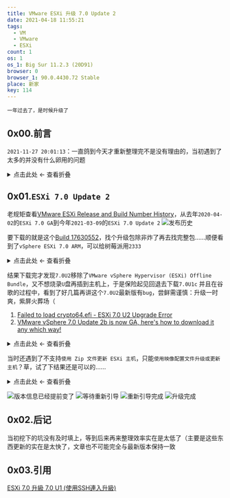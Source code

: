 ```yaml
---
title: VMware ESXi 升级 7.0 Update 2
date: 2021-04-18 11:55:21
tags:
  - VM
  - VMware
  - ESXi
count: 1
os: 1
os_1: Big Sur 11.2.3 (20D91)
browser: 0
browser_1: 90.0.4430.72 Stable
place: 新家
key: 114
---
```

    一年过去了，是时候升级了
<!-- more -->
## 0x00.前言
`2021-11-27 20:01:13`：一直鸽到今天才重新整理完不是没有理由的，当初遇到了太多的并没有什么卵用的问题

<details><summary>点击此处 ← 查看折叠</summary>

在升级之前先去规范了`ESXi`存储命名，不再使用默认的`datastores`一二三四五了……
1. `4T@2019-8-19`
2. `500G@2019-12-28`
3. `2T@2021-4-18`

然后将`cn-py-dl-w9d`的所有分散在不同`datastores`里的多个`vmdk`磁盘移动至同一个物理磁盘，开机发现磁盘处于脱机状态，小场面祭出`DiskPart`来解决

<details><summary>点击此处 ← 查看折叠</summary>

``` cmd
Microsoft Windows [版本 10.0.17763.1817]
(c) 2018 Microsoft Corporation。保留所有权利。

C:\Windows\system32>diskpart

Microsoft DiskPart 版本 10.0.17763.1554

Copyright (C) Microsoft Corporation.
在计算机上: CN-PY-DL-W9D

DISKPART> list disk

  磁盘 ###  状态           大小     可用     Dyn  Gpt
  --------  -------------  -------  -------  ---  ---
  磁盘 0    联机              120 GB  1024 KB        *
  磁盘 1    联机               90 GB  1024 KB        *
  磁盘 2    脱机               90 GB  1024 KB        *

DISKPART> select disk 2

磁盘 2 现在是所选磁盘。

DISKPART> help

Microsoft DiskPart 版本 10.0.17763.1554

ACTIVE      - 将选中的分区标记为活动的分区。
ADD         - 将镜像添加到一个简单卷。
ASSIGN      - 给所选卷分配一个驱动器号或装载点。
ATTRIBUTES  - 操纵卷或磁盘属性。
ATTACH      - 连接虚拟磁盘文件。
AUTOMOUNT   - 启用和禁用基本卷的自动装载。
BREAK       - 中断镜像集。
CLEAN       - 从磁盘清除配置信息或所有信息。
COMPACT     - 尝试减少文件的物理大小。
CONVERT     - 在不同的磁盘格式之间转换。
CREATE      - 创建卷、分区或虚拟磁盘。
DELETE      - 删除对象。
DETAIL      - 提供对象详细信息。
DETACH      - 分离虚拟磁盘文件。
EXIT        - 退出 DiskPart。
EXTEND      - 扩展卷。
EXPAND      - 扩展虚拟磁盘上可用的最大大小。
FILESYSTEMS - 显示卷上当前和支持的文件系统
FORMAT      - 格式化卷或分区
GPT         - 给选择的 GPT 分区分配属性。
HELP        - 显示命令列表。
IMPORT      - 导入磁盘组。
INACTIVE    - 将所选分区标为不活动。
LIST        - 显示对象列表。
MERGE       - 将子磁盘与其父磁盘合并。
ONLINE      - 使当前标为脱机的对象联机。
OFFLINE     - 使当前标记为联机的对象脱机。
RECOVER     - 刷新所选包中所有磁盘的状态。
              尝试恢复无效包中的磁盘，并
              重新同步具有过时丛或奇偶校验数据
              的镜像卷和 RAID5 卷。
REM         - 不起任何作用。用来注释脚本。
REMOVE      - 删除驱动器号或装载点分配。
REPAIR      - 用失败的成员修复一个 RAID-5 卷。
RESCAN      - 重新扫描计算机，查找磁盘和卷。
RETAIN      - 在一个简单卷下放置一个保留分区。
SAN         - 显示或设置当前启动的操作系统的 SAN 策略。
SELECT      - 将焦点移动到对象。
SETID       - 更改分区类型。
SHRINK      - 减小选定卷。
UNIQUEID    - 显示或设置磁盘的 GUID 分区表(GPT)标识符或
              主启动记录(MBR)签名。

DISKPART> ATTRIBUTES DISK CLEAR READONLY

已成功清除磁盘属性。

DISKPART> ATTRIBUTES DISK
当前只读状态: 否
只读: 否
启动磁盘: 否
页面文件磁盘: 否
休眠文件磁盘: 否
故障转储磁盘: 否
群集磁盘  : 否

DISKPART> ONLINE DISK

DiskPart 成功使所选磁盘联机。

DISKPART> list disk

  磁盘 ###  状态           大小     可用     Dyn  Gpt
  --------  -------------  -------  -------  ---  ---
  磁盘 0    联机              120 GB  1024 KB        *
  磁盘 1    联机               90 GB  1024 KB        *
* 磁盘 2    联机               90 GB  1024 KB        *

DISKPART>
```

</details>

却又发现梯子`PAC`不能，日志`lookup`失败原来是解析失败，去查看以太网配置的`DNS`地址，结果是`127.0.0.1`，毕竟它自己就是个`DNS`服务器

<details><summary>点击此处 ← 查看折叠</summary>

![::1](https://i1.yuangezhizao.cn/macOS/20210418120936.png!webp)

</details>

那么问题就好解决了，它的`DNS`上游是`cn-py-dl-c7`中的[SmartDNS](https://github.com/pymumu/smartdns)，于是给后者开个机就好了

</details>

## 0x01.`ESXi 7.0 Update 2`
老规矩查看[VMware ESXi Release and Build Number History](https://web.archive.org/web/20211127120449/https://www.virten.net/vmware/esxi-release-build-number-history/)，从去年`2020-04-02`的`ESXi 7.0 GA`到今年`2021-03-09`的`ESXi 7.0 Update 2`
![发布历史](https://i1.yuangezhizao.cn/macOS/20211127201124.png!webp)

要下载的就是这个[Build 17630552](https://down2.130.cloud/vmware/esxi7/VMware-VMvisor-Installer-7.0U2-17630552.x86_64.iso)，找个升级包除非炸了再去找完整包……顺便看到了`vSphere ESXi 7.0 ARM`，可以给树莓派用`2333`

<details><summary>点击此处 ← 查看折叠</summary>

``` bash
内部版本详细信息

下载文件名称：	VMware-ESXi-7.0U2-17630552-depot
内部版本：	17630552
下载大小：	390.9 MB
md5sum：	4eae7823678cc7c57785e4539fe89d81
sha1checksum：	7c6b70a0190bd78bcf118f856cf9c60b4ad7d4b5
需要重新引导主机：	是
需要迁移或关闭虚拟机：	是
```
![7.0U2](https://i1.yuangezhizao.cn/macOS/QQ20210418-123618@2x.png!webp)
![下载中心](https://i1.yuangezhizao.cn/macOS/QQ20210418-124030@2x.png!webp)
![下载](https://i1.yuangezhizao.cn/macOS/QQ20210418-124211@2x.png!webp)
![试用](https://i1.yuangezhizao.cn/macOS/QQ20210418-124249@2x.png!webp)
![校验](https://i1.yuangezhizao.cn/macOS/20210418125203.png!webp)

</details>

结果下载完才发现`7.0U2`移除了`VMware vSphere Hypervisor (ESXi) Offline Bundle`，又不想烧录`U`盘再插到主机上，于是保险起见回退去下载`7.0U1c`
并且在谷歌的过程中，看到了好几篇再讲这个`7.0U2`最新版有`bug`，尝鲜需谨慎：<span title="你知道的太多了" class="heimu">升级一时爽，紫屏火葬场（</span>
1. [Failed to load crypto64.efi - ESXi 7.0 U2 Upgrade Error](https://web.archive.org/web/20211127123102/https://www.virten.net/2021/03/failed-to-load-crypto64-efi-esxi-7-0-u2-upgrade-error/)
2. [VMware vSphere 7.0 Update 2b is now GA, here's how to download it any which way!](https://web.archive.org/web/20211127124010/https://tinkertry.com/downloadvsphere7u2)

<details><summary>点击此处 ← 查看折叠</summary>

``` bash
下载文件名称：	VMware-ESXi-7.0U1c-17325551-depot.zip
内部版本：	17325551
下载大小：	523.2 MB
md5sum：	d1410e6c741ada23c3570e07b94bd8c7
sha1checksum：	a70defe8353b39f74339b158697ed1a12df6c55d
需要重新引导主机：	是
需要迁移或关闭虚拟机：	是
```
![含有 Offline Bundle](https://i1.yuangezhizao.cn/macOS/QQ20210418-125722@2x.png!webp)
![7.0U1C](https://i1.yuangezhizao.cn/macOS/QQ20210418-130001@2x.png!webp)

</details>

当时还遇到了不支持`使用 Zip 文件更新 ESXi 主机`，只能`使用映像配置文件升级或更新主机`？草，试了下结果还是可以的……

<details><summary>点击此处 ← 查看折叠</summary>

``` bash
yuangezhizao@MacMini ~ % ssh yuangezhizao@esxi.yuangezhizao.cn
Password:
The time and date of this login have been sent to the system logs.

WARNING:
   All commands run on the ESXi shell are logged and may be included in
   support bundles. Do not provide passwords directly on the command line.
   Most tools can prompt for secrets or accept them from standard input.

VMware offers supported, powerful system administration tools.  Please
see www.vmware.com/go/sysadmintools for details.

The ESXi Shell can be disabled by an administrative user. See the
vSphere Security documentation for more information.
[yuangezhizao@VM:~] vim-cmd hostsvc/maintenance_mode_enter
Failed to login: Could not find file  : /var/run/vmware-hostd-ticket/520114bb-d6a4-ded1-318f-beeba008077d
[yuangezhizao@VM:~] cd /vmfs/volumes/
[yuangezhizao@VM:/vmfs/volumes] ll
total 7684
drwxr-xr-x    1 root     root           512 Apr 18 05:25 .
drwxr-xr-x    1 root     root           512 Apr 17 16:31 ..
lrwxr-xr-x    1 root     root            35 Apr 18 05:25 2T@2021-4-18 -> 607b0e1b-8faadb4d-0158-00133208f7d4
lrwxr-xr-x    1 root     root            35 Apr 18 05:25 4T@2019-8-19 -> 5d5daa73-a7b49d47-e9d6-2c56dc945d15
lrwxr-xr-x    1 root     root            35 Apr 18 05:25 500G@2019-12-28 -> 5e0607d4-ae255451-ad8d-2c56dc945d15
drwxr-xr-t    1 root     root         73728 Apr 17 20:48 5d5daa73-a7b49d47-e9d6-2c56dc945d15
drwxr-xr-t    1 root     root         90112 Mar  3 04:46 5e0607d4-ae255451-ad8d-2c56dc945d15
drwxr-xr-t    1 root     root         73728 Apr 18 05:11 607b0e1b-8faadb4d-0158-00133208f7d4
[yuangezhizao@VM:/vmfs/volumes] cd 2T@2021-4-18
[yuangezhizao@VM:/vmfs/volumes/607b0e1b-8faadb4d-0158-00133208f7d4] esxcli software vib update -d /vmfs/volumes/2T@2021-4-18/VMware-ESXi-7.0U1c-17325551-depot.zip
Installation Result
   Message: The update completed successfully, but the system needs to be rebooted for the changes to be effective.
   Reboot Required: true
   VIBs Installed: VMW_bootbank_bnxtnet_216.0.50.0-16vmw.701.0.0.16850804, VMW_bootbank_bnxtroce_216.0.58.0-7vmw.701.0.0.16850804, VMW_bootbank_brcmfcoe_12.0.1500.0-1vmw.701.0.0.16850804, VMW_bootbank_brcmnvmefc_12.6.278.10-3vmw.701.0.0.16850804, VMW_bootbank_elxiscsi_12.0.1200.0-2vmw.701.0.0.16850804, VMW_bootbank_elxnet_12.0.1250.0-5vmw.701.0.0.16850804, VMW_bootbank_i40en_1.8.1.123-1vmw.701.0.0.16850804, VMW_bootbank_i40iwn_1.1.2.6-1vmw.701.0.0.16850804, VMW_bootbank_iavmd_2.0.0.1055-5vmw.701.0.0.16850804, VMW_bootbank_igbn_0.1.1.0-7vmw.701.0.0.16850804, VMW_bootbank_iser_1.1.0.1-1vmw.701.0.0.16850804, VMW_bootbank_ixgben_1.7.1.28-1vmw.701.0.0.16850804, VMW_bootbank_lpfc_12.6.278.10-8vmw.701.0.0.16850804, VMW_bootbank_lpnic_11.4.62.0-1vmw.701.0.0.16850804, VMW_bootbank_lsi-mr3_7.712.51.00-1vmw.701.0.0.16850804, VMW_bootbank_lsi-msgpt2_20.00.06.00-3vmw.701.0.0.16850804, VMW_bootbank_lsi-msgpt35_13.00.13.00-2vmw.701.0.0.16850804, VMW_bootbank_lsi-msgpt3_17.00.10.00-2vmw.701.0.0.16850804, VMW_bootbank_mtip32xx-native_3.9.8-1vmw.701.0.0.16850804, VMW_bootbank_ne1000_0.8.4-11vmw.701.0.0.16850804, VMW_bootbank_nenic_1.0.29.0-2vmw.701.0.0.16850804, VMW_bootbank_nfnic_4.0.0.44-2vmw.701.0.0.16850804, VMW_bootbank_nhpsa_70.0051.0.100-2vmw.701.0.25.17325551, VMW_bootbank_nmlx4-core_3.19.16.8-2vmw.701.0.0.16850804, VMW_bootbank_nmlx4-en_3.19.16.8-2vmw.701.0.0.16850804, VMW_bootbank_nmlx4-rdma_3.19.16.8-2vmw.701.0.0.16850804, VMW_bootbank_nmlx5-core_4.19.16.8-2vmw.701.0.0.16850804, VMW_bootbank_nmlx5-rdma_4.19.16.8-2vmw.701.0.0.16850804, VMW_bootbank_ntg3_4.1.5.0-0vmw.701.0.0.16850804, VMW_bootbank_nvme-pcie_1.2.3.9-2vmw.701.0.0.16850804, VMW_bootbank_nvmerdma_1.0.1.2-1vmw.701.0.20.17325020, VMW_bootbank_nvmxnet3-ens_2.0.0.22-1vmw.701.0.0.16850804, VMW_bootbank_nvmxnet3_2.0.0.30-1vmw.701.0.0.16850804, VMW_bootbank_pvscsi_0.1-2vmw.701.0.0.16850804, VMW_bootbank_qcnic_1.0.15.0-10vmw.701.0.0.16850804, VMW_bootbank_qedentv_3.40.3.0-12vmw.701.0.0.16850804, VMW_bootbank_qedrntv_3.40.4.0-12vmw.701.0.0.16850804, VMW_bootbank_qfle3_1.0.67.0-9vmw.701.0.0.16850804, VMW_bootbank_qfle3f_1.0.51.0-14vmw.701.0.0.16850804, VMW_bootbank_qfle3i_1.0.15.0-9vmw.701.0.0.16850804, VMW_bootbank_qflge_1.1.0.11-1vmw.701.0.0.16850804, VMW_bootbank_rste_2.0.2.0088-7vmw.701.0.0.16850804, VMW_bootbank_sfvmk_2.4.0.0010-15vmw.701.0.0.16850804, VMW_bootbank_smartpqi_70.4000.0.100-4vmw.701.0.25.17325551, VMW_bootbank_vmkata_0.1-1vmw.701.0.25.17325551, VMW_bootbank_vmkfcoe_1.0.0.2-1vmw.701.0.20.17325020, VMW_bootbank_vmkusb_0.1-1vmw.701.0.25.17325551, VMW_bootbank_vmw-ahci_2.0.5-2vmw.701.0.0.16850804, VMware_bootbank_cpu-microcode_7.0.1-0.25.17325551, VMware_bootbank_crx_7.0.1-0.25.17325551, VMware_bootbank_elx-esx-libelxima.so_12.0.1200.0-3vmw.701.0.0.16850804, VMware_bootbank_esx-base_7.0.1-0.25.17325551, VMware_bootbank_esx-dvfilter-generic-fastpath_7.0.1-0.25.17325551, VMware_bootbank_esx-ui_1.34.4-16668064, VMware_bootbank_esx-update_7.0.1-0.25.17325551, VMware_bootbank_esx-xserver_7.0.1-0.25.17325551, VMware_bootbank_loadesx_7.0.1-0.25.17325551, VMware_bootbank_lsuv2-hpv2-hpsa-plugin_1.0.0-3vmw.701.0.0.16850804, VMware_bootbank_lsuv2-intelv2-nvme-vmd-plugin_1.0.0-2vmw.701.0.0.16850804, VMware_bootbank_lsuv2-lsiv2-drivers-plugin_1.0.0-4vmw.701.0.0.16850804, VMware_bootbank_lsuv2-nvme-pcie-plugin_1.0.0-1vmw.701.0.0.16850804, VMware_bootbank_lsuv2-oem-dell-plugin_1.0.0-1vmw.701.0.0.16850804, VMware_bootbank_lsuv2-oem-hp-plugin_1.0.0-1vmw.701.0.0.16850804, VMware_bootbank_lsuv2-oem-lenovo-plugin_1.0.0-1vmw.701.0.0.16850804, VMware_bootbank_lsuv2-smartpqiv2-plugin_1.0.0-4vmw.701.0.0.16850804, VMware_bootbank_native-misc-drivers_7.0.1-0.25.17325551, VMware_bootbank_qlnativefc_4.0.3.0-17vmw.701.0.0.16850804, VMware_bootbank_vdfs_7.0.1-0.25.17325551, VMware_bootbank_vmware-esx-esxcli-nvme-plugin_1.2.0.38-1vmw.701.0.0.16850804, VMware_bootbank_vsan_7.0.1-0.25.17325551, VMware_bootbank_vsanhealth_7.0.1-0.25.17325551, VMware_locker_tools-light_11.1.1.16303738-16850804
   VIBs Removed: VMW_bootbank_bnxtnet_216.0.50.0-4vmw.700.1.0.15843807, VMW_bootbank_bnxtroce_216.0.58.0-1vmw.700.1.0.15843807, VMW_bootbank_brcmfcoe_12.0.1500.0-1vmw.700.1.0.15843807, VMW_bootbank_brcmnvmefc_12.4.293.2-3vmw.700.1.0.15843807, VMW_bootbank_elxiscsi_12.0.1200.0-1vmw.700.1.0.15843807, VMW_bootbank_elxnet_12.0.1250.0-5vmw.700.1.0.15843807, VMW_bootbank_i40en_1.8.1.16-1vmw.700.1.0.15843807, VMW_bootbank_i40iwn_1.1.2.5-1vmw.700.1.0.15843807, VMW_bootbank_iavmd_2.0.0.1055-3vmw.700.1.0.15843807, VMW_bootbank_igbn_0.1.1.0-6vmw.700.1.0.15843807, VMW_bootbank_iser_1.1.0.0-1vmw.700.1.0.15843807, VMW_bootbank_ixgben_1.7.1.26-1vmw.700.1.0.15843807, VMW_bootbank_lpfc_12.4.293.3-5vmw.700.1.0.15843807, VMW_bootbank_lpnic_11.4.62.0-1vmw.700.1.0.15843807, VMW_bootbank_lsi-mr3_7.712.50.00-1vmw.700.1.0.15843807, VMW_bootbank_lsi-msgpt2_20.00.06.00-2vmw.700.1.0.15843807, VMW_bootbank_lsi-msgpt35_13.00.12.00-1vmw.700.1.0.15843807, VMW_bootbank_lsi-msgpt3_17.00.10.00-1vmw.700.1.0.15843807, VMW_bootbank_mtip32xx-native_3.9.8-1vmw.700.1.0.15843807, VMW_bootbank_ne1000_0.8.4-10vmw.700.1.0.15843807, VMW_bootbank_nenic_1.0.29.0-1vmw.700.1.0.15843807, VMW_bootbank_nfnic_4.0.0.44-1vmw.700.1.0.15843807, VMW_bootbank_nhpsa_2.0.50-1vmw.700.1.0.15843807, VMW_bootbank_nmlx4-core_3.19.16.7-1vmw.700.1.0.15843807, VMW_bootbank_nmlx4-en_3.19.16.7-1vmw.700.1.0.15843807, VMW_bootbank_nmlx4-rdma_3.19.16.7-1vmw.700.1.0.15843807, VMW_bootbank_nmlx5-core_4.19.16.7-1vmw.700.1.0.15843807, VMW_bootbank_nmlx5-rdma_4.19.16.7-1vmw.700.1.0.15843807, VMW_bootbank_ntg3_4.1.4.1-1vmw.700.1.0.15843807, VMW_bootbank_nvme-pcie_1.2.2.13-1vmw.700.1.0.15843807, VMW_bootbank_nvmerdma_1.0.0.0-1vmw.700.1.0.15843807, VMW_bootbank_nvmxnet3-ens_2.0.0.22-1vmw.700.1.0.15843807, VMW_bootbank_nvmxnet3_2.0.0.30-1vmw.700.1.0.15843807, VMW_bootbank_pvscsi_0.1-2vmw.700.1.0.15843807, VMW_bootbank_qcnic_1.0.15.0-8vmw.700.1.0.15843807, VMW_bootbank_qedentv_3.12.1.0-23vmw.700.1.0.15843807, VMW_bootbank_qedrntv_3.12.1.2-12vmw.700.1.0.15843807, VMW_bootbank_qfle3_1.0.66.0-5vmw.700.1.0.15843807, VMW_bootbank_qfle3f_1.0.51.0-12vmw.700.1.0.15843807, VMW_bootbank_qfle3i_1.0.15.0-6vmw.700.1.0.15843807, VMW_bootbank_qflge_1.1.0.11-1vmw.700.1.0.15843807, VMW_bootbank_rste_2.0.2.0088-7vmw.700.1.0.15843807, VMW_bootbank_sfvmk_2.0.0.1004-3vmw.700.1.0.15843807, VMW_bootbank_smartpqi_1.0.4.3011-1vmw.700.1.0.15843807, VMW_bootbank_vmkata_0.1-1vmw.700.1.0.15843807, VMW_bootbank_vmkfcoe_1.0.0.2-1vmw.700.1.0.15843807, VMW_bootbank_vmkusb_0.1-1vmw.700.1.0.15843807, VMW_bootbank_vmw-ahci_1.3.9-1vmw.700.1.0.15843807, VMware_bootbank_cpu-microcode_7.0.0-1.0.15843807, VMware_bootbank_crx_7.0.0-1.0.15843807, VMware_bootbank_elx-esx-libelxima.so_12.0.1200.0-2vmw.700.1.0.15843807, VMware_bootbank_esx-base_7.0.0-1.0.15843807, VMware_bootbank_esx-dvfilter-generic-fastpath_7.0.0-1.0.15843807, VMware_bootbank_esx-ui_1.34.0-15603211, VMware_bootbank_esx-update_7.0.0-1.0.15843807, VMware_bootbank_esx-xserver_7.0.0-1.0.15843807, VMware_bootbank_loadesx_7.0.0-1.0.15843807, VMware_bootbank_lsuv2-hpv2-hpsa-plugin_1.0.0-2vmw.700.1.0.15843807, VMware_bootbank_lsuv2-intelv2-nvme-vmd-plugin_1.0.0-2vmw.700.1.0.15843807, VMware_bootbank_lsuv2-lsiv2-drivers-plugin_1.0.0-2vmw.700.1.0.15843807, VMware_bootbank_lsuv2-nvme-pcie-plugin_1.0.0-1vmw.700.1.0.15843807, VMware_bootbank_lsuv2-oem-dell-plugin_1.0.0-1vmw.700.1.0.15843807, VMware_bootbank_lsuv2-oem-hp-plugin_1.0.0-1vmw.700.1.0.15843807, VMware_bootbank_lsuv2-oem-lenovo-plugin_1.0.0-1vmw.700.1.0.15843807, VMware_bootbank_lsuv2-smartpqiv2-plugin_1.0.0-3vmw.700.1.0.15843807, VMware_bootbank_native-misc-drivers_7.0.0-1.0.15843807, VMware_bootbank_qlnativefc_4.0.1.0-3vmw.700.1.0.15843807, VMware_bootbank_vdfs_7.0.0-1.0.15843807, VMware_bootbank_vmware-esx-esxcli-nvme-plugin_1.2.0.37-1vmw.700.1.0.15843807, VMware_bootbank_vsan_7.0.0-1.0.15843807, VMware_bootbank_vsanhealth_7.0.0-1.0.15843807, VMware_locker_tools-light_11.0.5.15389592-15843807
   VIBs Skipped: VMW_bootbank_icen_1.0.0.9-1vmw.701.0.0.16850804, VMware_bootbank_gc_7.0.1-0.25.17325551
[yuangezhizao@VM:/vmfs/volumes/607b0e1b-8faadb4d-0158-00133208f7d4] reboot
[yuangezhizao@VM:/vmfs/volumes/607b0e1b-8faadb4d-0158-00133208f7d4]
[yuangezhizao@VM:/vmfs/volumes/607b0e1b-8faadb4d-0158-00133208f7d4] Connection to esxi.yuangezhizao.cn closed by remote host.
Connection to esxi.yuangezhizao.cn closed.
yuangezhizao@MacMini ~ %
……
[yuangezhizao@VM:/vmfs/volumes/607b0e1b-8faadb4d-0158-00133208f7d4] esxcli software sources profile list -d /vmfs/volumes/2T@2021-4-18/VMware-ESXi-7.0U1c-17325551-depot.zip
Name                            Vendor        Acceptance Level  Creation Time        Modification Time
------------------------------  ------------  ----------------  -------------------  -----------------
ESXi-7.0U1sc-17325020-standard  VMware, Inc.  PartnerSupported  2020-12-15T10:50:21  2020-12-15T10:50:21
ESXi-7.0U1c-17325551-no-tools   VMware, Inc.  PartnerSupported  2020-12-15T12:44:20  2020-12-15T12:44:20
ESXi-7.0U1c-17325551-standard   VMware, Inc.  PartnerSupported  2020-12-15T12:44:19  2020-12-15T12:44:19
ESXi-7.0U1sc-17325020-no-tools  VMware, Inc.  PartnerSupported  2020-12-15T10:50:22  2020-12-15T10:50:22
```

</details>

![版本信息已经提前变了](https://i1.yuangezhizao.cn/macOS/QQ20210418-132740@2x.png!webp)
![等待重新引导](https://i1.yuangezhizao.cn/macOS/QQ20210418-132758@2x.png!webp)
![重新引导完成](https://i1.yuangezhizao.cn/macOS/QQ20210418-133126@2x.png!webp)
![升级完成](https://i1.yuangezhizao.cn/macOS/QQ20210418-133259@2x.png!webp)

## 0x02.后记
当初挖下的坑没有及时填上，等到后来再来整理效率实在是太低了（主要是这些东西更新的实在是太快了，文章也不可能完全与最新版本保持一致

## 0x03.引用
[ESXi 7.0 升級 7.0 U1 (使用SSH連入升級)](https://web.archive.org/web/20211127142654/https://blog.jdp.tw/2021/01/15/esxi-7-0-%E5%8D%87%E7%B4%9A-7-0-u1-%E4%BD%BF%E7%94%A8ssh%E9%80%A3%E5%85%A5%E5%8D%87%E7%B4%9A/)
